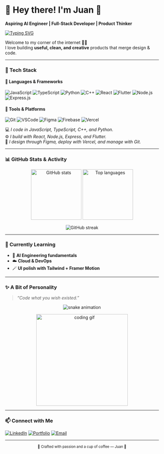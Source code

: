 # 👋 Hey there! I'm Juan 🌸
**Aspiring AI Engineer | Full-Stack Developer | Product Thinker**

[![Typing SVG](https://readme-typing-svg.herokuapp.com?color=%2336BCF7&lines=AI+Engineer+in+Training;Full+Stack+Dev;Always+Learning;Building+Creative+Tech+Experiences)](https://git.io/typing-svg)

Welcome to my corner of the internet 👨‍💻  
I love building **useful, clean, and creative** products that merge design & code.

---

### 🚀 Tech Stack
#### 🧩 Languages & Frameworks
![JavaScript](https://img.shields.io/badge/JavaScript-323330?style=for-the-badge&logo=javascript&logoColor=F7DF1E)
![TypeScript](https://img.shields.io/badge/TypeScript-007ACC?style=for-the-badge&logo=typescript&logoColor=white)
![Python](https://img.shields.io/badge/Python-3670A0?style=for-the-badge&logo=python&logoColor=ffdd54)
![C++](https://img.shields.io/badge/C++-00599C?style=for-the-badge&logo=c%2B%2B&logoColor=white)
![React](https://img.shields.io/badge/React-20232A?style=for-the-badge&logo=react&logoColor=61DAFB)
![Flutter](https://img.shields.io/badge/Flutter-02569B?style=for-the-badge&logo=flutter&logoColor=white)
![Node.js](https://img.shields.io/badge/Node.js-339933?style=for-the-badge&logo=node.js&logoColor=white)
![Express.js](https://img.shields.io/badge/Express.js-404D59?style=for-the-badge)

#### 🧰 Tools & Platforms
![Git](https://img.shields.io/badge/Git-F05033?style=for-the-badge&logo=git&logoColor=white)
![VSCode](https://img.shields.io/badge/VSCode-007ACC?style=for-the-badge&logo=visualstudiocode&logoColor=white)
![Figma](https://img.shields.io/badge/Figma-F24E1E?style=for-the-badge&logo=figma&logoColor=white)
![Firebase](https://img.shields.io/badge/Firebase-039BE5?style=for-the-badge&logo=firebase&logoColor=yellow)
![Vercel](https://img.shields.io/badge/Vercel-000000?style=for-the-badge&logo=vercel&logoColor=white)

💻 *I code in JavaScript, TypeScript, C++, and Python.*  
⚙️ *I build with React, Node.js, Express, and Flutter.*  
🧠 *I design through Figma, deploy with Vercel, and manage with Git.*

---

### 📊 GitHub Stats & Activity
<p align="center">
  <img src="https://github-readme-stats.vercel.app/api?username=juanjuan&show_icons=true&theme=tokyonight" alt="GitHub stats" height="165"/>
  <img src="https://github-readme-stats.vercel.app/api/top-langs/?username=juanjuan&layout=compact&theme=tokyonight" alt="Top languages" height="165"/>
</p>

<p align="center">
  <img src="https://streak-stats.demolab.com?user=juanjuan&theme=tokyonight&hide_border=true" alt="GitHub streak"/>
</p>

---

### 🌱 Currently Learning
- 🧠 **AI Engineering fundamentals**  
- ☁️ **Cloud & DevOps**  
- 🪄 **UI polish with Tailwind + Framer Motion**

---

### ✨ A Bit of Personality
> _“Code what you wish existed.”_  

<p align="center">
  <img src="https://github.com/juanjuan/juanjuan/blob/output/github-contribution-grid-snake.svg" alt="snake animation" />
</p>

<p align="center">
  <img src="https://media.giphy.com/media/26tn33aiTi1jkl6H6/giphy.gif" width="300" alt="coding gif"/>
</p>

---

### 📫 Connect with Me
[![LinkedIn](https://img.shields.io/badge/LinkedIn-0A66C2?style=for-the-badge&logo=linkedin&logoColor=white)](your-link)
[![Portfolio](https://img.shields.io/badge/Portfolio-000000?style=for-the-badge&logo=vercel&logoColor=white)](your-link)
[![Email](https://img.shields.io/badge/Email-D14836?style=for-the-badge&logo=gmail&logoColor=white)](mailto:your@email.com)

---

<p align="center">
  <sub>💙 Crafted with passion and a cup of coffee — Juan 🌸</sub>
</p>
